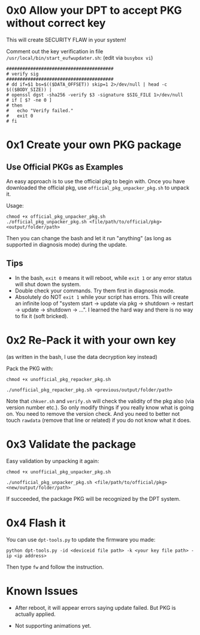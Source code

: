 # 0x0 Allow your DPT to accept PKG without correct key

This will create SECURITY FLAW in your system!

Comment out the key verification in file `/usr/local/bin/start_eufwupdater.sh`: (edit via `busybox vi`)
```
########################################
# verify sig
########################################
# dd if=$1 bs=$(($DATA_OFFSET)) skip=1 2>/dev/null | head -c $(($BODY_SIZE)) |
# openssl dgst -sha256 -verify $3 -signature $SIG_FILE 1>/dev/null
# if [ $? -ne 0 ]
# then
#   echo "Verify failed."
#   exit 0
# fi
```

# 0x1 Create your own PKG package

## Use Official PKGs as Examples

An easy approach is to use the official pkg to begin with. Once you have downloaded the official pkg, use `official_pkg_unpacker_pkg.sh` to unpack it.

Usage:
```
chmod +x official_pkg_unpacker_pkg.sh
./official_pkg_unpacker_pkg.sh <file/path/to/official/pkg> <output/folder/path>
```

Then you can change the bash and let it run "anything" (as long as supported in diagnosis mode) during the update.

## Tips

* In the bash, `exit 0` means it will reboot, while `exit 1` or any error status will shut down the system.
* Double check your commands. Try them first in diagnosis mode.
* Absolutely do NOT `exit 1` while your script has errors. This will create an infinite loop of "system start -> update via pkg -> shutdown -> restart -> update -> shutdown -> ...". I learned the hard way and there is no way to fix it (soft bricked).

# 0x2 Re-Pack it with your own key

(as written in the bash, I use the data decryption key instead)

Pack the PKG with:
```
chmod +x unofficial_pkg_repacker_pkg.sh

./unofficial_pkg_repacker_pkg.sh <previous/output/folder/path>
```

Note that `chkver.sh` and `verify.sh` will check the validity of the pkg also (via version number etc.). So only modify things if you really know what is going on. You need to remove the version check. And you need to better not touch `rawdata` (remove that line or related) if you do not know what it does. 

# 0x3 Validate the package


Easy validation by unpacking it again:
```
chmod +x unofficial_pkg_unpacker_pkg.sh

./unofficial_pkg_unpacker_pkg.sh <file/path/to/official/pkg> <new/output/folder/path>
```

If succeeded, the package PKG will be recognized by the DPT system.


# 0x4 Flash it

You can use `dpt-tools.py` to update the firmware you made:

```
python dpt-tools.py -id <deviceid file path> -k <your key file path> -ip <ip address>
```
Then type `fw` and follow the instruction.


# Known Issues

* After reboot, it will appear errors saying update failed. But PKG is actually applied.

* Not supporting animations yet.
